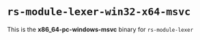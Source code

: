 # `rs-module-lexer-win32-x64-msvc`

This is the **x86_64-pc-windows-msvc** binary for `rs-module-lexer`
